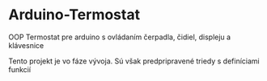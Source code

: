 # Arduino-Termostat
OOP Termostat pre arduino s ovládaním čerpadla, čidiel, displeju a klávesnice

Tento projekt je vo fáze vývoja. Sú však predpripravené triedy s definíciami funkcií
